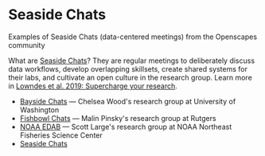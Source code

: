 # Seaside Chats
Examples of Seaside Chats (data-centered meetings) from the Openscapes community

What are [Seaside Chats](https://www.openscapes.org/blog/2019/03/10/seaside-chats/)? They are regular meetings to deliberately discuss data workflows, develop overlapping skillsets, create shared systems for their labs, and cultivate an open culture in the research group. Learn more in [Lowndes et al. 2019: Supercharge your research](https://www.nature.com/articles/d41586-019-03335-4).


- [Bayside Chats](https://docs.google.com/document/u/1/d/e/2PACX-1vQEN-hqEIvnddWNdpYdATzZIUgAFFzKzPCLm5ijjSQeViD6E4ExAbHXYyhQSF58SyJQrWR40i6P_h2u/pub) — Chelsea Wood's research group at University of Washington
- [Fishbowl Chats](https://pinsky.marine.rutgers.edu/fishbowl-chat-1/) — Malin Pinsky's research group at Rutgers
- [NOAA EDAB](https://github.com/NOAA-EDAB/seaside/projects/2) — Scott Large's research group at NOAA Northeast Fisheries Science Center
- [Seaside Chats](https://github.com/stier-lab/Seaside-chats/projects/1)
